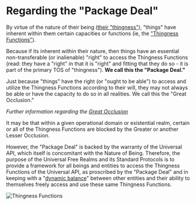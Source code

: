 # Regarding the "Package Deal"

By virtue of the nature of their being ([their "thingness"](https://github.com/EarlyClues/UniversalFreeRealmsStandardProtocols/blob/master/ThingnessOfThings.md)), "things" have inherent within them certain capacities or functions (ie, the ["Thingness Functions"](https://github.com/EarlyClues/UniversalFreeRealmsStandardProtocols/blob/master/ThingnessFunctions.md)). 

Because if its inherent within their nature, then things have an essential non-transferable (or inalienable) "right" to access the Thingness Functions (read: they have a "right" in that it is "right" and fitting that they do so - it is part of the primary TOS of "thingness"). **We call this the "Package Deal."**

Just because "things" have the right (or "ought to be able") to access and utilize the Thingness Functions according to their will, they may not always be able or have the capacity to do so in all realities. We call this the "Great Occlusion." 

*Further information regarding the [Great Occlusion](https://www.youtube.com/watch?v=zvlzCIbnVuc)*

It may be that within a given operational domain or existential realm, certain or all of the Thingness Functions are blocked by the Greater or another Lesser Occlusion.

However, the "Package Deal" is backed by the warranty of the Universal API, which itself is concomitant with the Nature of Being. Therefore, the purpose of the Universal Free Realms and its Standard Protocols is to provide a framework for all beings and entities to access the Thingness Functions of the Universal API, as proscribed by the "Package Deal" and in keeping with a "[dynamic balance](https://github.com/EarlyClues/UniversalFreeRealmsStandardProtocols/blob/master/Declaration_Of_Entity_Rights.md)" between other entities and their ability to themselves freely access and use these same Thingness Functions.

![Thingness Functions](https://pbs.twimg.com/media/Bxn9B9XCQAArGHj.png)
